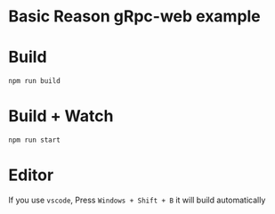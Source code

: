 # Basic Reason gRpc-web example

# Build
```
npm run build
```

# Build + Watch

```
npm run start
```


# Editor
If you use `vscode`, Press `Windows + Shift + B` it will build automatically
